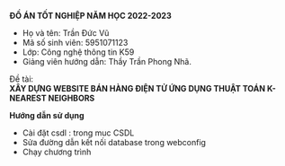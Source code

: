 
**ĐỒ ÁN TỐT NGHIỆP NĂM HỌC 2022-2023**

- Họ và tên: Trần Đức Vũ
- Mã số sinh viên: 5951071123
- Lớp: Công nghệ thông tin K59
- Giảng viên hướng dẫn: Thầy Trần Phong Nhã.

Đề tài:  
                **XÂY DỰNG WEBSITE BÁN HÀNG ĐIỆN TỬ ỨNG DỤNG THUẬT TOÁN K-NEAREST NEIGHBORS**

**Hướng dẫn sử dụng**
- Cài đặt csdl : trong muc CSDL
- Sửa đường dẫn kết nối database trong webconfig
- Chạy chương trình

